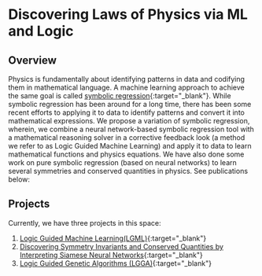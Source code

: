 # Discovering Laws of Physics via ML and Logic


## Overview
Physics is fundamentally about identifying patterns in data and codifying them in mathematical language. A machine learning approach to achieve the same goal is called [symbolic regression](https://en.wikipedia.org/wiki/Symbolic_regression){:target="_blank"}. While symbolic regression has been around for a long time, there has been some recent efforts to applying it to data to identify patterns and convert it into mathematical expressions. We propose a variation of symbolic regression, wherein, we combine a neural network-based symbolic regression tool with a mathematical reasoning solver in a corrective feedback look (a method we refer to as Logic Guided Machine Learning) and apply it to data to learn mathematical functions and physics equations. We have also done some work on pure symbolic regression (based on neural networks) to learn several symmetries and conserved quantities in physics. See publications below:


## Projects
Currently, we have three projects in this space:
1. [Logic Guided Machine Learning(LGML)](https://ml-logic-seminar.github.io/ml_logic_website/lgml.html){:target="_blank"}
2. [Discovering Symmetry Invariants and Conserved Quantities by Interpreting Siamese Neural Networks](https://ml-logic-seminar.github.io/ml_logic_website/siamese.html){:target="_blank"}
3. [Logic Guided Genetic Algorithms (LGGA)](https://dhananjayashok.github.io/LGGA/){:target="_blank"}

